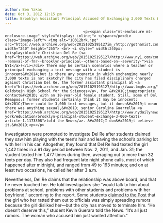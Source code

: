 ```yaml
---
author: Ben Yakas
date: Oct 3, 2012 12:15 pm
title: Brooklyn Assistant Principal Accused Of Exchanging 3,000 Texts With Student
---
```


	
										<p><span class="mt-enclosure mt-enclosure-image" style="display: inline;"> </span></p><div class="image-left"> <img alt="10312brk.jpg" src="https://web.archive.org/web/20151025195127im_/http://gothamist.com/attachments/byakas/10312brk.jpg" width="240" height="265"> <br> <i style=" width:240px; ;display:block"> Christian Del Re (<a href="https://web.archive.org/web/20151025195127/http://www.ny1.com/content/education/170001/walcott--removal-of-fmr--brooklyn-principal--others-based-on--severity-">via NY1</a>)</i></div> There may be certain scenarios where a teacher or principal exchanging a text message with a student is innocent&#x2014;but is there any scenario in which exchanging nearly 3,000 texts is not sketchy? The city has filed disciplinary charged against Christian Del Re, the former assistant principal at <a href="https://web.archive.org/web/20151025195127/http://www.lmghs.org/">Leon Goldstein High School for the Sciences</a>, for &#x201C;inappropriate contact&#x201D; with an 18-year-old female student. Still, some of Del Re&apos;s former students certainly think it may be innocent: &#x201C;There could be 3,000 text messages, but it doesn&#x2019;t mean there was anything sexual,&#x201D; senior Carolina Guarrella <a href="https://web.archive.org/web/20151025195127/http://www.nydailynews.com/new-york/education/brooklyn-principal-student-exchange-3-000-texts-article-1.1173308">told the News</a>. &#x201C;I don&#x2019;t believe it.&#x201D;<p></p>

<p>Investigators were prompted to investigate Del Re after students claimed they saw him playing with the teen&#x2019;s hair and leaving the school&#x2019;s parking lot with her in his car. Altogether, they found that Del Re had texted the girl 1,442 times in a 91 day period between Nov. 2, 2011, and Jan. 31; the student texted him 1,477 times during then, averaging out to more than 32 texts per day. They also had frequent late night phone calls, most of which happened after midnight, and ranged from 49 to 163 minutes; and on at least two occasions, he called her after 3 a.m.</p>

<p>Nevertheless, Del Re claims that the relationship was above board, and that he never touched her. He told investigators she &#x201C;would talk to him about problems at school, problems with other students and problems with her boyfriend,&#x201D; according to the report. Some students <a href="https://web.archive.org/web/20151025195127/http://www.nypost.com/p/news/local/brooklyn/doe_probes_vice_principal_dealings_Xq3NlwX6VBXBzMSHb04cnO">claimed to the Post</a> that the girl who her ratted them out to officials was simply spreading rumors because the girl disliked her&#x2014;but the city has moved to terminate him. &#x201C;He doesn&#x2019;t deserve this,&#x201D; student Kevin Guerara told the News. &#x201C;It&#x2019;s all just rumors. The woman who accused him just wanted attention.&#x201D;</p>					
										
									
				